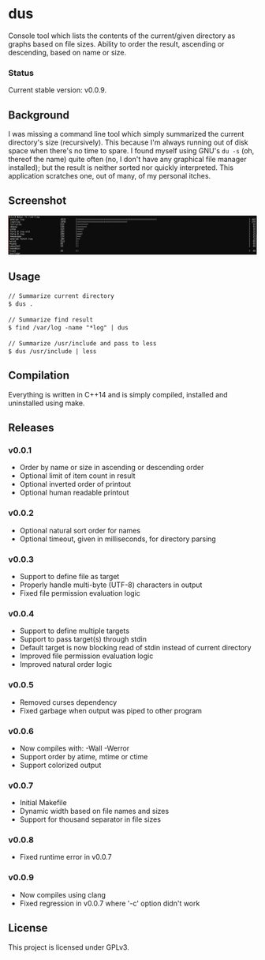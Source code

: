 dus
===

Console tool which lists the contents of the current/given directory as graphs based on file sizes. Ability to order the result, ascending or descending, based on name or size.

### Status
Current stable version: v0.0.9.

## Background
I was missing a command line tool which simply summarized the current directory's size (recursively). This because I'm always running out of disk space when there's no time to spare. I found myself using GNU's `du -s` (oh, thereof the name) quite often (no, I don't have any graphical file manager installed); but the result is neither sorted nor quickly interpreted. This application scratches one, out of many, of my personal itches.

## Screenshot
![dus preview](screenshot.png)

## Usage
    // Summarize current directory
    $ dus .

    // Summarize find result
    $ find /var/log -name "*log" | dus

    // Summarize /usr/include and pass to less
    $ dus /usr/include | less

## Compilation
Everything is written in C++14 and is simply compiled, installed and uninstalled using make.

## Releases
### v0.0.1
 * Order by name or size in ascending or descending order
 * Optional limit of item count in result
 * Optional inverted order of printout
 * Optional human readable printout

### v0.0.2
 * Optional natural sort order for names
 * Optional timeout, given in milliseconds, for directory parsing

### v0.0.3
 * Support to define file as target
 * Properly handle multi-byte (UTF-8) characters in output
 * Fixed file permission evaluation logic

### v0.0.4
 * Support to define multiple targets
 * Support to pass target(s) through stdin
 * Default target is now blocking read of stdin instead of current directory
 * Improved file permission evaluation logic
 * Improved natural order logic

### v0.0.5
 * Removed curses dependency
 * Fixed garbage when output was piped to other program

### v0.0.6
 * Now compiles with: -Wall -Werror
 * Support order by atime, mtime or ctime
 * Support colorized output

### v0.0.7
 * Initial Makefile
 * Dynamic width based on file names and sizes
 * Support for thousand separator in file sizes

### v0.0.8
 * Fixed runtime error in v0.0.7

 ### v0.0.9
 * Now compiles using clang
 * Fixed regression in v0.0.7 where '-c' option didn't work

## License
This project is licensed under GPLv3.

